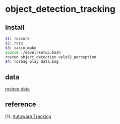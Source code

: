 # object_detection_tracking

## Install

```bash
$1: roscore
$2: rviz
$3: cakin_make
source ./devel/setup.bash
rosrun object_detection velo32_perception
$4: rosbag play data.bag
```

## data

[rosbag data]()

## reference

[1]. [Autoware Tracking](https://github.com/Autoware-AI/core_perception/tree/master/lidar_imm_ukf_pda_track)
